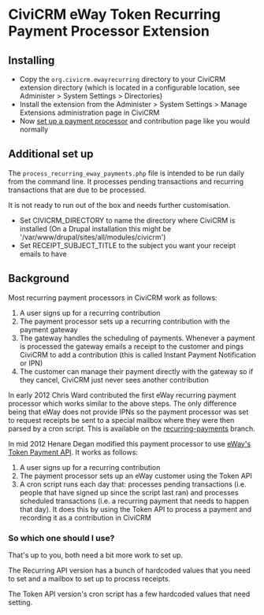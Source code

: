 CiviCRM eWay Token Recurring Payment Processor Extension
========================================================

Installing
----------

* Copy the `org.civicrm.ewayrecurring` directory to your CiviCRM extension directory (which is located in a configurable location, see Administer > System Settings > Directories)
* Install the extension from the Administer > System Settings > Manage Extensions administration page in CiviCRM
* Now [set up a payment processor](http://wiki.civicrm.org/confluence/display/CRMDOC/Payment+Processors#PaymentProcessors-SetupandConfiguration) and contribution page like you would normally

Additional set up
-----------------

The `process_recurring_eway_payments.php` file is intended to be run daily from the command line. It processes pending transactions and recurring transactions that are due to be processed.

It is not ready to run out of the box and needs further customisation.
* Set CIVICRM_DIRECTORY to name the directory where CiviCRM is installed (On a Drupal installation this might be '/var/www/drupal/sites/all/modules/civicrm')
* Set RECEIPT_SUBJECT_TITLE to the subject you want your receipt emails to have

Background
----------
Most recurring payment processors in CiviCRM work as follows:

1. A user signs up for a recurring contribution
2. The payment processor sets up a recurring contribution with the payment gateway
3. The gateway handles the scheduling of payments. Whenever a payment is processed the gateway emails a receipt to the customer and pings CiviCRM to add a contribution (this is called Instant Payment Notification or IPN)
4. The customer can manage their payment directly with the gateway so if they cancel, CiviCRM just never sees another contribution

In early 2012 Chris Ward contributed the first eWay recurring payment processor which works similar to the above steps. The only difference being that eWay does not provide IPNs so the payment processor was set to request receipts be sent to a special mailbox where they were then parsed by a cron script. This is available on the [recurring-payments](https://github.com/henare/CiviCRM-eWay-recurring-payment-processor/tree/recurring-payments) branch.

In mid 2012 Henare Degan modified this payment processor to use [eWay's Token Payment API](http://www.eway.com.au/developers/api/token.html). It works as follows:

1. A user signs up for a recurring contribution
2. The payment processor sets up an eWay customer using the Token API
3. A cron script runs each day that: processes pending transactions (i.e. people that have signed up since the script last ran) and processes scheduled transactions (i.e. a recurring payment that needs to happen that day). It does this by using the Token API to process a payment and recording it as a contribution in CiviCRM

### So which one should I use?

That's up to you, both need a bit more work to set up.

The Recurring API version has a bunch of hardcoded values that you need to set and a mailbox to set up to process receipts.

The Token API version's cron script has a few hardcoded values that need setting.
